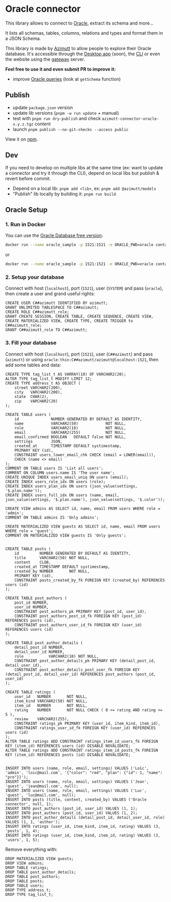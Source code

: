 # Oracle connector

This library allows to connect to [Oracle](https://www.oracle.com/database), extract its schema and more...

It lists all schemas, tables, columns, relations and types and format them in a JSON Schema.

This library is made by [Azimutt](https://azimutt.app) to allow people to explore their Oracle database.
It's accessible through the [Desktop app](../../desktop) (soon), the [CLI](https://www.npmjs.com/package/azimutt) or even the website using the [gateway](../../gateway) server.

**Feel free to use it and even submit PR to improve it:**

- improve [Oracle queries](./src/oracle.ts) (look at `getSchema` function)

## Publish

- update `package.json` version
- update lib versions (`pnpm -w run update` + manual)
- test with `pnpm run dry-publish` and check `azimutt-connector-oracle-x.y.z.tgz` content
- launch `pnpm publish --no-git-checks --access public`

View it on [npm](https://www.npmjs.com/package/@azimutt/connector-oracle).

## Dev

If you need to develop on multiple libs at the same time (ex: want to update a connector and try it through the CLI), depend on local libs but publish & revert before commit.

- Depend on a local lib: `pnpm add <lib>`, ex: `pnpm add @azimutt/models`
- "Publish" lib locally by building it: `pnpm run build`

## Oracle Setup

### 1. Run in Docker

You can use the [Oracle Database free version](https://container-registry.oracle.com/ords/ocr/ba/database):

```bash
docker run --name oracle_sample -p 1521:1521 -e ORACLE_PWD=oracle container-registry.oracle.com/database/free:23.4.0.0-lite
```

or

```bash
docker run --name oracle_sample -p 1521:1521 -e ORACLE_PWD=oracle container-registry.oracle.com/database/free:latest
```

### 2. Setup your database

Connect with host (`localhost`), port (`1521`), user (`SYSTEM`) and pass (`oracle`), then create a user and grand useful rights:

```oracle
CREATE USER C##azimutt IDENTIFIED BY azimutt;
GRANT UNLIMITED TABLESPACE TO C##azimutt;
CREATE ROLE C##azimutt_role;
GRANT CREATE SESSION, CREATE TABLE, CREATE SEQUENCE, CREATE VIEW, CREATE MATERIALIZED VIEW, CREATE TYPE, CREATE TRIGGER to C##azimutt_role;
GRANT C##azimutt_role TO C##azimutt;
```

### 3. Fill your database

Connect with host (`localhost`), port (`1521`), user (`C##azimutt`) and pass (`azimutt`) or using `oracle:thin:C##azimutt/azimutt@localhost:1521`, then add some tables and data:

```oracle
CREATE TYPE tag_list_t AS VARRAY(10) OF VARCHAR2(20);
ALTER TYPE tag_list_t MODIFY LIMIT 12;
CREATE TYPE address_t AS OBJECT (
    street VARCHAR2(200),
    city   VARCHAR2(200),
    state  CHAR(2),
    zip    VARCHAR2(20)
);

CREATE TABLE users (
    id              NUMBER GENERATED BY DEFAULT AS IDENTITY,
    name            VARCHAR2(50)            NOT NULL,
    role            VARCHAR2(10)            NOT NULL,
    email           VARCHAR2(255)           NOT NULL,
    email_confirmed BOOLEAN   DEFAULT false NOT NULL,
    settings        JSON,
    created_at      TIMESTAMP DEFAULT systimestamp,
    PRIMARY KEY (id),
    CONSTRAINT users_lower_email_chk CHECK (email = LOWER(email)),
    CHECK (name <> email)
);
COMMENT ON TABLE users IS 'List all users';
COMMENT ON COLUMN users.name IS 'The user name';
CREATE UNIQUE INDEX users_email_uniq ON users (email);
CREATE INDEX users_role_idx ON users (role);
CREATE INDEX users_plan_idx ON users (json_value(settings, '$.plan.name'));
CREATE INDEX users_full_idx ON users (name, email, json_value(settings, '$.plan.name'), json_value(settings, '$.color'));

CREATE VIEW admins AS SELECT id, name, email FROM users WHERE role = 'admin';
COMMENT ON TABLE admins IS 'Only admins';

CREATE MATERIALIZED VIEW guests AS SELECT id, name, email FROM users WHERE role = 'guest';
COMMENT ON MATERIALIZED VIEW guests IS 'Only guests';


CREATE TABLE posts (
    id         NUMBER GENERATED BY DEFAULT AS IDENTITY,
    title      VARCHAR2(50) NOT NULL,
    content    CLOB,
    created_at TIMESTAMP DEFAULT systimestamp,
    created_by NUMBER       NOT NULL,
    PRIMARY KEY (id),
    CONSTRAINT posts_created_by_fk FOREIGN KEY (created_by) REFERENCES users (id)
);

CREATE TABLE post_authors (
    post_id NUMBER,
    user_id NUMBER,
    CONSTRAINT post_authors_pk PRIMARY KEY (post_id, user_id),
    CONSTRAINT post_authors_post_id_fk FOREIGN KEY (post_id) REFERENCES posts (id),
    CONSTRAINT post_authors_user_id_fk FOREIGN KEY (user_id) REFERENCES users (id)
);

CREATE TABLE post_author_details (
    detail_post_id NUMBER,
    detail_user_id NUMBER,
    role           VARCHAR2(10) NOT NULL,
    CONSTRAINT post_author_details_pk PRIMARY KEY (detail_post_id, detail_user_id),
    CONSTRAINT post_author_details_post_user_fk FOREIGN KEY (detail_post_id, detail_user_id) REFERENCES post_authors (post_id, user_id)
);

CREATE TABLE ratings (
    user_id   NUMBER       NOT NULL,
    item_kind VARCHAR2(50) NOT NULL,
    item_id   NUMBER       NOT NULL,
    rating    NUMBER       NOT NULL CHECK ( 0 <= rating AND rating <= 5 ),
    review    VARCHAR2(255),
    CONSTRAINT ratings_pk PRIMARY KEY (user_id, item_kind, item_id),
    CONSTRAINT ratings_user_id_fk FOREIGN KEY (user_id) REFERENCES users (id)
);
ALTER TABLE ratings ADD CONSTRAINT ratings_item_id_users_fk FOREIGN KEY (item_id) REFERENCES users (id) DISABLE NOVALIDATE;
ALTER TABLE ratings ADD CONSTRAINT ratings_item_id_posts_fk FOREIGN KEY (item_id) REFERENCES posts (id) DISABLE NOVALIDATE;


INSERT INTO users (name, role, email, settings) VALUES ('Loïc', 'admin', 'loic@mail.com', '{"color": "red", "plan": {"id": 1, "name": "pro"}}');
INSERT INTO users (name, role, email, settings) VALUES ('Jean', 'guest', 'jean@mail.com', null);
INSERT INTO users (name, role, email, settings) VALUES ('Luc', 'guest', 'luc@mail.com', null);
INSERT INTO posts (title, content, created_by) VALUES ('Oracle connector', null, 1);
INSERT INTO post_authors (post_id, user_id) VALUES (1, 1);
INSERT INTO post_authors (post_id, user_id) VALUES (1, 2);
INSERT INTO post_author_details (detail_post_id, detail_user_id, role) VALUES (1, 1, 'author');
INSERT INTO ratings (user_id, item_kind, item_id, rating) VALUES (3, 'posts', 1, 4);
INSERT INTO ratings (user_id, item_kind, item_id, rating) VALUES (3, 'users', 1, 5);
```

Remove everything with:

```oracle
DROP MATERIALIZED VIEW guests;
DROP VIEW admins;
DROP TABLE ratings;
DROP TABLE post_author_details;
DROP TABLE post_authors;
DROP TABLE posts;
DROP TABLE users;
DROP TYPE address_t;
DROP TYPE tag_list_t;
```
